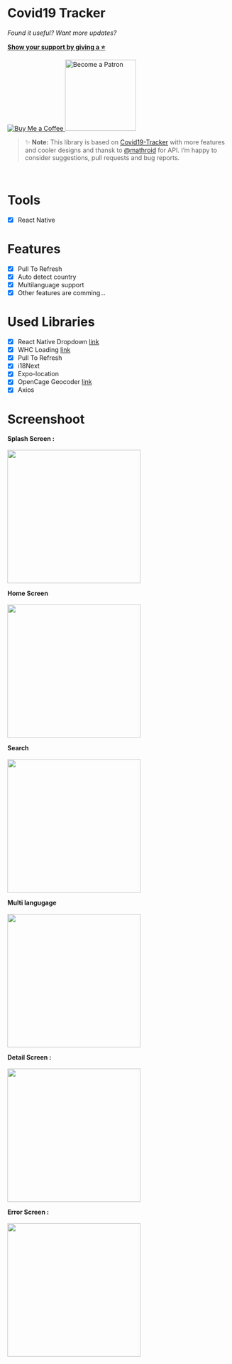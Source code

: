 # Covid19 Tracker
_Found it useful? Want more updates?_

[**Show your support by giving a :star:**](https://github.com/mediusoft/covid-19-tracker-react-native/stargazers)

<a href="https://www.buymeacoffee.com/mhoz0yJ">
  <img src="https://www.buymeacoffee.com/assets/img/custom_images/orange_img.png" alt="Buy Me a Coffee">
</a>
<a href="https://www.patreon.com/orkhan_rzazade">
  <img src="https://c5.patreon.com/external/logo/become_a_patron_button@2x.png" alt="Become a Patron" width="160">
</a>

<br />

> ✨ **Note:** This library is based on [Covid19-Tracker](https://github.com/rbayuokt/Covid19-Tracker-ReactNative) with more features and cooler designs and thansk to [@mathroid](https://github.com/mathdroid/covid-19-api) for API. I’m happy to consider suggestions, pull requests and bug reports.

<br />


# Tools
- [x] React Native

# Features
- [x] Pull To Refresh
- [x] Auto detect country
- [x] Multilanguage support
- [x] Other features are comming...

# Used Libraries
- [x] React Native Dropdown [link](https://www.npmjs.com/package/react-native-material-dropdown)
- [x] WHC Loading [link](https://github.com/netyouli/react-native-whc-loading)
- [x] Pull To Refresh
- [x] i18Next
- [x] Expo-location
- [x] OpenCage Geocoder [link](https://opencagedata.com/)
- [x] Axios

# Screenshoot 

**Splash Screen :**<br><br>
<img src="screenshoot/splash.jpg" width="300px" /><br>

**Home Screen**<br><br>
<img src="screenshoot/home.jpg" width="300px" /><br>

**Search**<br><br>
<img src="screenshoot/search.jpg" width="300px" /><br>

**Multi langugage**<br><br>
<img src="screenshoot/multilanguage.jpg" width="300px" /><br>

**Detail Screen :**<br><br>
<img src="screenshoot/detail.jpg" width="300px" /><br>

**Error Screen :**<br><br>
<img src="screenshoot/error handle.jpg" width="300px" /><br>
